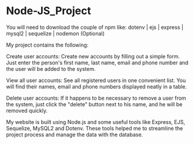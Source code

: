 # Node-JS_Project
You will need to download the couple of npm like:
dotenv | ejs | express | mysql2 | sequelize | nodemon (Optional)


My project contains the following:

Create user accounts:
Create new accounts by filling out a simple form. Just enter the person's first name, last name, email and phone number and the user will be added to the system.

View all user accounts:
See all registered users in one convenient list. You will find their names, email and phone numbers displayed neatly in a table.

Delete user accounts:
If it happens to be necessary to remove a user from the system, just click the "delete" button next to his name, and he will be removed quickly.

My website is built using Node.js and some useful tools like Express, EJS, Sequelize, MySQL2 and Dotenv. These tools helped me to streamline the project process and manage the data with the database.
